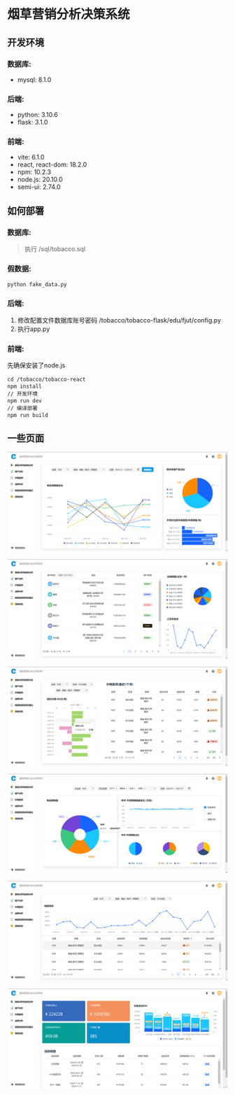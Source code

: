 # 烟草营销分析决策系统

## 开发环境

### 数据库:

- mysql: 8.1.0

### 后端:

- python: 3.10.6
- flask: 3.1.0

### 前端:

- vite: 6.1.0
- react, react-dom: 18.2.0
- npm: 10.2.3
- node.js: 20.10.0
- semi-ui: 2.74.0

## 如何部署

### 数据库:

> 执行 /sql/tobacco.sql

### 假数据:

```
python fake_data.py
```

### 后端:

1. 修改配置文件数据库账号密码  /tobacco/tobacco-flask/edu/fjut/config.py
2. 执行app.py

### 前端:

先确保安装了node.js

````
cd /tobacco/tobacco-react
npm install
// 开发环境
npm run dev
// 编译部署
npm run build
````

## 一些页面

![](/readmeImage/1.jpg)

![](/readmeImage/2.jpg)

![](/readmeImage/3.jpg)

![](/readmeImage/4.jpg)

![](/readmeImage/5.jpg)

![](/readmeImage/6.jpg)
